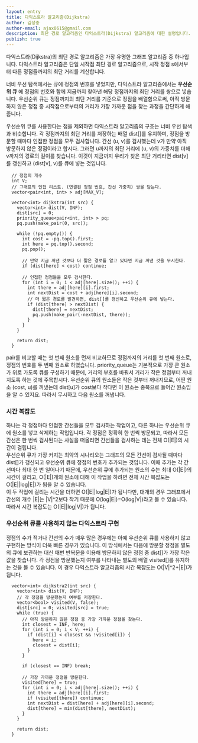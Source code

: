 ```yaml
---
layout: entry
title: 다익스트라 알고리즘(Dijkstra)
author: 김성중
author-email: ajax0615@gmail.com
description: 최단 경로 알고리즘인 다익스트라(Dijkstra) 알고리즘에 대한 설명입니다.
publish: true
---
```


다익스트라(Dijkstra)의 최단 경로 알고리즘은 가장 유명한 그래프 알고리즘 중 하나입니다. 다익스트라 알고리즘은 단일 시작점 최단 경로 알고리즘으로, 시작 정점 s에서부터 다른 정점들까지의 최단 거리를 계산합니다.

너비 우선 탐색에서는 큐에 정점의 번호를 넣었지만, 다익스트라 알고리즘에서는 **우선순위 큐** 에 정점의 번호와 함께 지금까지 찾아낸 해당 정점까지의 최단 거리를 쌍으로 넣습니다. 우선순위 큐는 정점까지의 최단 거리를 기준으로 정점을 배열함으로써, 아직 방문하지 않은 정점 중 시작점으로부터의 거리가 가장 가까운 점을 찾는 과정을 간단하게 해줍니다.

우선순위 큐를 사용한다는 점을 제외하면 다익스트라 알고리즘의 구조는 너비 우선 탐색과 비슷합니다. 각 정점까지의 최단 거리를 저장하는 배열 dist[]를 유지하며, 정점을 방문할 때마다 인접한 정점을 모두 검사합니다. 간선 (u, v)를 검사했는데 v가 만약 아직 방문하지 않은 정점이라고 합시다. 그러면 u까지의 최단 거리에 (u, v)의 가중치를 더해 v까지의 경로의 길이를 찾습니다. 이것이 지금까지 우리가 찾은 최단 거리라면 dist[v]를 갱신하고 (dist[v], v)를 큐에 넣는 것입니다.


```
  // 정점의 개수
  int V;
  // 그래프의 인접 리스트. (연결된 정점 번호, 간선 가중치) 쌍을 담는다.
  vector<pair<int, int> > adj[MAX_V];

  vector<int> dijkstra(int src) {
    vector<int> dist(V, INF);
    dist[src] = 0;
    priority_queue<pair<int, int> > pq;
    pq.push(make_pair(0, src));

    while (!pq.empty()) {
      int cost = -pq.top().first;
      int here = pq.top().second;
      pq.pop();

      // 만약 지금 꺼낸 것보다 더 짧은 경로를 알고 있다면 지금 꺼낸 것을 무시한다.
      if (dist[here] < cost) continue;

      // 인접한 정점들을 모두 검사한다.
      for (int i = 0; i < adj[here].size(); ++i) {
        int there = adj[here][i].first;
        int nextDist = cost + adj[here][i].second;
        // 더 짧은 경로를 발견하면, dist[]를 갱신하고 우선순위 큐에 넣는다.
        if (dist[there] > nextDist) {
          dist[there] = nextDist;
          pq.push(make_pair(-nextDist, there));
        }
      }
    }

    return dist;
  }
```

pair를 비교할 때는 첫 번째 원소를 먼저 비교하므로 정점까지의 거리를 첫 번째 원소로, 정점의 번호를 두 번째 원소로 하였습니다. priority_queue는 기본적으로 가장 큰 원소가 위로 가도록 큐를 구성하기 때문에, 거리의 부호를 바꿔서 거리가 작은 정점부터 꺼내지도록 하는 것에 주목합시다. 우선순위 큐의 원소들은 작은 것부터 꺼내지므로, 어떤 원소 (cost, u)를 꺼냈는데 dist[u]가 cost보다 작다면 이 원소는 중복으로 들어간 원소임을 알 수 있지요. 따라서 무시하고 다음 원소를 꺼냅니다.


### 시간 복잡도

하나는 각 정점마다 인접한 간선들을 모두 검사하는 작업이고, 다른 하나는 우선순위 큐에 원소를 넣고 삭제하는 작업입니다. 각 정점은 정확히 한 번씩 방문되고, 따라서 모든 간선은 한 번씩 검사된다는 사실을 떠올리면 간선들을 검사하는 데는 전체 O(\|E\|)의 시간이 걸립니다.<br>
우선순위 큐가 가장 커지는 최악의 시나리오는 그래프의 모든 간선이 검사될 때마다 dist[]가 갱신되고 우선순위 큐에 정점의 번호가 추가되는 것입니다. 이때 추가는 각 간선마다 최대 한 번 일어나기 때문에, 우선순위 큐에 추가되는 원소의 수는 최대 O(\|E\|)의 시간이 걸리고, O(\|E\|)개의 원소에 대해 이 작업을 하려면 전체 시간 복잡도는 O(\|E\|\|log\|E\|)가 됨을 알 수 있습니다.<br>
이 두 작업에 걸리는 시간을 더하면 O(\|E\|\|log\|E\|)가 됩니다만, 대개의 경우 그래프에서 간선의 개수 \|E\|는 \|V\|^2보다 작기 때문에 O(log\|E\|)=O(log\|V\|)라고 볼 수 있습니다. 따라서 시간 복잡도는 O(\|E\|\|log\|V\|)가 됩니다.


### 우선순위 큐를 사용하지 않는 다익스트라 구현

정점의 수가 적거나 간선의 수가 매우 많은 경우에는 아예 우선순위 큐를 사용하지 않고 구현하는 방식이 더욱 빠른 경우가 있습니다. 이 방식에서는 다음에 방문할 정점을 별도의 큐에 보관하는 대신 매번 반복문을 이용해 방문하지 않은 정점 중 dist[]가 가장 작은 값을 찾습니다. 각 정점을 방문했는지 여부를 나타내는 별도의 배열 visited[]를 유지하는 것을 볼 수 있습니다. 이 경우 다익스트라 알고리즘의 시간 복잡도는 O(\|V\|^2+\|E\|)가 됩니다.

```
  vector<int> dijkstra2(int src) {
    vector<int> dist(V, INF);
    // 각 정점을 방문했는지 여부를 저장한다.
    vector<bool> visited(V, false);
    dist[src] = 0; visited[src] = true;
    while (true) {
      // 아직 방문하지 않은 정점 중 가장 가까운 정점을 찾는다.
      int closest = INF, here;
      for (int i = 0; i < V; ++i) {
        if (dist[i] < closest && !visited[i]) {
          here = i;
          closest = dist[i];
        }
      }

      if (closest == INF) break;

      // 가장 가까운 정점을 방문한다.
      visited[here] = true;
      for (int i = 0; i < adj[here].size(); ++i) {
        int there = adj[here][i].first;
        if (visited[there]) continue;
        int nextDist = dist[here] + adj[here][i].second;
        dist[there] = min(dist[there], nextDist);
      }
    }

    return dist;
  }
```
